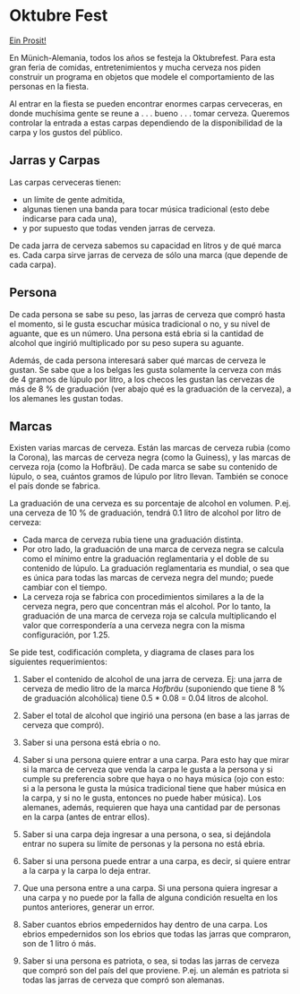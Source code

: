 # Oktubre Fest

[Ein Prosit!](https://www.youtube.com/watch?v=DNxE5NQXLM4)

En Münich-Alemania, todos los años se festeja la Oktubrefest. Para esta gran feria de comidas, entretenimientos y mucha cerveza nos piden construir un programa en objetos que modele el comportamiento de las personas en la fiesta. 

Al entrar en la fiesta se pueden encontrar enormes carpas cerveceras, en donde muchísima gente se reune a . . . bueno . . . tomar cerveza. Queremos controlar la entrada a estas carpas dependiendo de la disponibilidad de la carpa y los gustos del público.

## Jarras y Carpas
Las carpas cerveceras tienen:
* un límite de gente admitida, 
* algunas tienen una banda para tocar música tradicional (esto debe indicarse para cada una),
* y por supuesto que todas venden jarras de cerveza. 

De cada jarra de cerveza sabemos su capacidad en litros y de qué marca es. Cada carpa sirve jarras de cerveza de sólo una marca (que depende de cada carpa).

## Persona
De cada persona se sabe su peso, las jarras de cerveza que compró hasta el momento, si le gusta escuchar música tradicional o no, y su nivel de aguante, que es un número. Una persona está ebria si la cantidad de alcohol que ingirió multiplicado por su peso supera su aguante. 

Además, de cada persona interesará saber qué marcas de cerveza le gustan. Se sabe que a los belgas les gusta solamente la cerveza con más de 4 gramos de lúpulo por litro, a los checos les gustan las cervezas de más de 8 % de graduación (ver abajo qué es la graduación de la cerveza), a los alemanes les gustan todas.

## Marcas
Existen varias marcas de cerveza. Están las marcas de cerveza rubia (como la Corona), las marcas de cerveza negra (como la Guiness), y las marcas de cerveza roja (como la Hofbräu). De cada marca se sabe su contenido de lúpulo, o sea, cuántos gramos de lúpulo por litro llevan. También se conoce el país donde se fabrica.

La graduación de una cerveza es su porcentaje de alcohol en volumen. P.ej. una cerveza de 10 % de graduación, tendrá 0.1 litro de alcohol por litro de cerveza: 
* Cada marca de cerveza rubia tiene una graduación distinta. 
* Por otro lado, la graduación de una marca de cerveza negra se calcula como el mínimo entre la graduación reglamentaria y el doble de su contenido de lúpulo. La graduación reglamentaria es mundial, o sea que es única para todas las marcas de cerveza negra del mundo; puede cambiar con el tiempo. 
* La cerveza roja se fabrica con procedimientos similares a la de la cerveza negra, pero que concentran más el alcohol. Por lo tanto, la graduación de una marca de cerveza roja se calcula multiplicando el valor que correspondería a una cerveza negra con la misma configuración, por 1.25.

Se pide test, codificación completa, y diagrama de clases para los siguientes requerimientos:

1. Saber el contenido de alcohol de una jarra de cerveza. Ej: una jarra de cerveza de medio litro de la marca _Hofbräu_ (suponiendo que tiene 8 % de graduación alcohólica) tiene 0.5 * 0.08 = 0.04 litros de alcohol.

2. Saber el total de alcohol que ingirió una persona (en base a las jarras de cerveza que compró).

3. Saber si una persona está ebria o no.

4. Saber si una persona quiere entrar a una carpa. Para esto hay que mirar si la marca de cerveza que venda la carpa le gusta a la persona y si cumple su preferencia sobre que haya o no haya música (ojo con esto: si a la persona le gusta la música tradicional tiene que haber música en la carpa, y si no le gusta, entonces no puede haber música). 
Los alemanes, además, requieren que haya una cantidad par de personas en la carpa (antes de entrar ellos).

5. Saber si una carpa deja ingresar a una persona, o sea, si dejándola entrar no supera su límite de personas y la persona no está ebria.

6. Saber si una persona puede entrar a una carpa, es decir, si quiere entrar a la carpa y la carpa lo deja entrar.

7. Que una persona entre a una carpa. Si una persona quiera ingresar a una carpa y no puede por la falla de alguna condición resuelta en los puntos anteriores, generar un error.

8. Saber cuantos ebrios empedernidos hay dentro de una carpa. Los ebrios empedernidos son los ebrios que todas las jarras que compraron, son de 1 litro ó más.

9. Saber si una persona es patriota, o sea, si todas las jarras de cerveza que compró son del país del que proviene. P.ej. un alemán es patriota si todas las jarras de cerveza que compró son alemanas.
